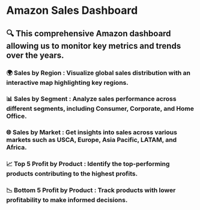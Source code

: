 # Amazon Sales Dashboard
## 🔍 This comprehensive Amazon dashboard allowing us to monitor key metrics and trends over the years.


### 🌍 Sales by Region : Visualize global sales distribution with an interactive map highlighting key regions.

### 📊 Sales by Segment : Analyze sales performance across different segments, including Consumer, Corporate, and Home Office.

### 🌐  Sales by Market : Get insights into sales across various markets such as USCA, Europe, Asia Pacific, LATAM, and Africa.

### 📈  Top 5 Profit by Product : Identify the top-performing products contributing to the highest profits.

### 📉  Bottom 5 Profit by Product : Track products with lower profitability to make informed decisions.

